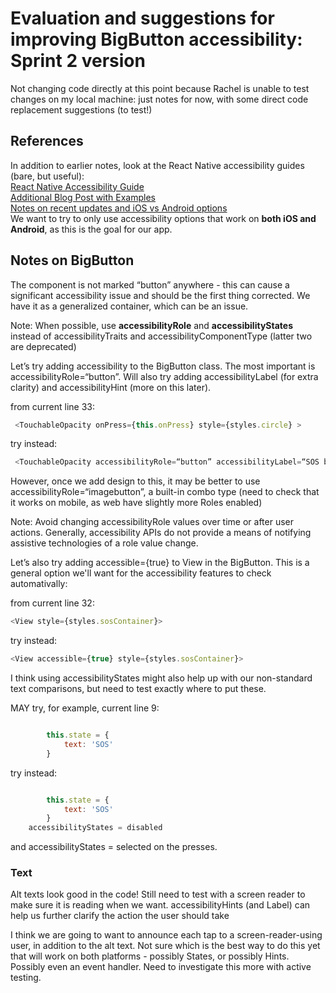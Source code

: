 # Evaluation and suggestions for improving BigButton accessibility: Sprint 2 version

Not changing code directly at this point because Rachel is unable to test changes on my local machine: just notes for now, with some direct code replacement suggestions (to test!)

## References
In addition to earlier notes, look at the React Native accessibility guides (bare, but useful):<br>
<a href="https://facebook.github.io/react-native/docs/accessibility" target="_blank">React Native Accessibility Guide</a><br>
<a href="https://code.fb.com/ios/making-react-native-apps-accessible/" target="_blank">Additional Blog Post with Examples</a><br>
<a href="https://facebook.github.io/react-native/blog/2018/08/13/react-native-accessibility-updates" target="_blank">Notes on recent updates and iOS vs Android options</a><br>
We want to try to only use accessibility options that work on **both iOS and Android**, as this is the goal for our app.


## Notes on BigButton
The component is not marked “button” anywhere - this can cause a significant accessibility issue and should be the first thing corrected. We have it as a generalized container, which can be an issue.     


Note: When possible, use **accessibilityRole** and **accessibilityStates** instead of accessibilityTraits and accessibilityComponentType (latter two are deprecated)

Let’s try adding accessibility to the BigButton class. The most important is accessibilityRole=“button”. Will also try adding accessibilityLabel (for extra clarity) and accessibilityHint (more on this later).

from current line 33:<br>
```javascript
 <TouchableOpacity onPress={this.onPress} style={styles.circle} >
```
try instead:<br>
```javascript
 <TouchableOpacity accessibilityRole=“button” accessibilityLabel=“SOS button” accessibilityHint=“Tap twice to send SOS message” onPress={this.onPress} style={styles.circle} >
```

However, once we add design to this, it may be better to use accessibilityRole=“imagebutton”, a built-in combo type (need to check that it works on mobile, as web have slightly more Roles enabled)

Note: Avoid changing accessibilityRole values over time or after user actions. Generally, accessibility APIs do not provide a means of notifying assistive technologies of a role value change.

Let’s also try adding accessible={true} to View in the BigButton. This is a general option we'll want for the accessibility features to check automativally:

from current line 32:<br>
```javascript
<View style={styles.sosContainer}>
```

try instead:
```javascript
<View accessible={true} style={styles.sosContainer}>
```

I think using accessibilityStates might also help up with our non-standard text comparisons, but need to test exactly where to put these.

MAY try, for example, current line 9:<br>
```javascript

        this.state = {
            text: 'SOS'
        }
```

try instead:
```javascript

        this.state = {
            text: 'SOS'
        }
   	accessibilityStates = disabled
```

and accessibilityStates = selected on the presses.

### Text
Alt texts look good in the code! Still need to test with a screen reader to make sure it is reading when we want.
accessibilityHints (and Label) can help us further clarify the action the user should take

I think we are going to want to announce each tap to a screen-reader-using user, in addition to the alt text. Not sure which is the best way to do this yet that will work on both platforms - possibly States, or possibly Hints. Possibly even an event handler. Need to investigate this more with active testing.

